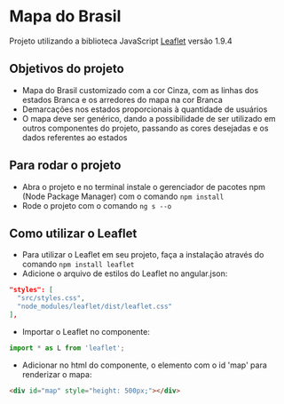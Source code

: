 # Mapa do Brasil
Projeto utilizando a biblioteca JavaScript [Leaflet](https://leafletjs.com/download.html) versão 1.9.4

## Objetivos do projeto
- Mapa do Brasil customizado com a cor Cinza, com as linhas dos estados Branca e os arredores do mapa na cor Branca
- Demarcações nos estados proporcionais à quantidade de usuários
- O mapa deve ser genérico, dando a possibilidade de ser utilizado em outros componentes do projeto, passando as cores desejadas e os dados referentes ao estados

## Para rodar o projeto
- Abra o projeto e no terminal instale o gerenciador de pacotes npm (Node Package Manager) com o comando `npm install`
- Rode o projeto com o comando `ng s --o`

## Como utilizar o Leaflet
- Para utilizar o Leaflet em seu projeto, faça a instalação através do comando `npm install leaflet`
- Adicione o arquivo de estilos do Leaflet no angular.json: 

```json
"styles": [
  "src/styles.css",
  "node_modules/leaflet/dist/leaflet.css"
],
```
- Importar o Leaflet no componente:
```typescript
import * as L from 'leaflet';
```
- Adicionar no html do componente, o elemento com o id 'map' para renderizar o mapa:

```html
<div id="map" style="height: 500px;"></div>
```